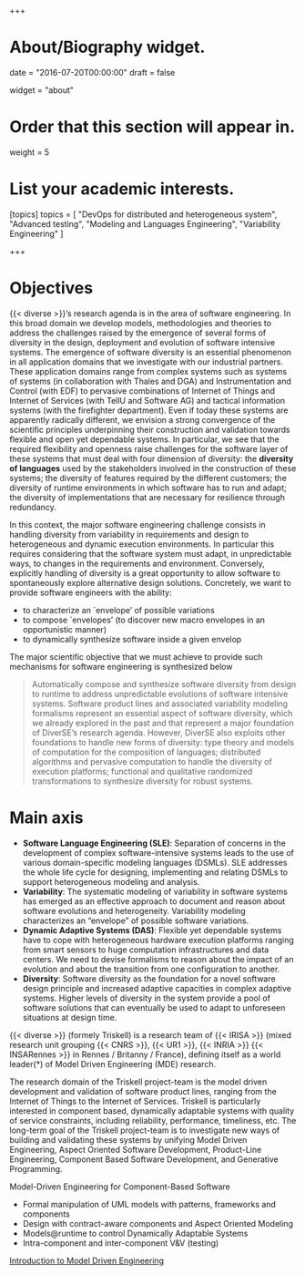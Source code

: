 +++
# About/Biography widget.

date = "2016-07-20T00:00:00"
draft = false

widget = "about"

# Order that this section will appear in.
weight = 5

# List your academic interests.
[topics]
  topics = [
    "DevOps for distributed and heterogeneous system",
    "Advanced testing",
    "Modeling and Languages Engineering",
    "Variability Engineering"
  ]

+++




# Objectives

{{< diverse >}}’s research agenda is in the area of software engineering. In this broad domain we develop models, methodologies and theories to address the challenges raised by the emergence of several forms of diversity in the design, deployment and evolution of software intensive systems.
The emergence of software diversity is an essential phenomenon in all application domains that we investigate with our industrial partners. These application domains range from complex systems such as systems of systems (in collaboration with Thales and DGA) and Instrumentation and Control (with EDF) to pervasive combinations of Internet of Things and Internet of Services (with TellU and Software AG) and tactical information systems (with the firefighter department).
Even if today these systems are apparently radically different, we envision a strong convergence  of the scientific principles underpinning their construction and validation towards flexible and open yet dependable systems. In particular, we see that the required flexibility and openness raise challenges for the software layer of these systems that must deal with four dimension of diversity: the **diversity of languages** used by the stakeholders involved in the construction of these systems; the diversity of features required by the different customers; the diversity of runtime environments in which software has to run and adapt; the diversity of implementations that are necessary for resilience through redundancy.

In this context, the major software engineering challenge consists in handling diversity from variability in requirements and design to heterogeneous and dynamic execution environments. In particular this requires considering that the software system must adapt, in unpredictable ways, to changes in the requirements and environment. Conversely, explicitly handling of diversity is a great opportunity to allow software to spontaneously explore alternative design solutions. Concretely, we want to provide software engineers with the ability:

- to characterize an `envelope’ of possible variations
- to compose `envelopes’ (to discover new macro envelopes in an opportunistic manner)
- to dynamically synthesize software inside a given  envelop

The major scientific objective that we must achieve to provide such mechanisms for software engineering is synthesized below

> Automatically compose and synthesize software diversity from design to runtime to address unpredictable evolutions of software intensive systems.
Software product lines and associated variability modeling formalisms represent an essential aspect of software diversity, which we already explored in the past and that represent a major foundation of DiverSE’s research agenda. However, DiverSE  also exploits other foundations to handle new forms of diversity: type theory and models of computation for the composition of languages; distributed algorithms and pervasive computation to handle the diversity of execution platforms;  functional and qualitative randomized transformations to synthesize diversity for robust systems.


# Main axis

- **Software Language Engineering (SLE)**: Separation of concerns in the development of complex software-intensive systems leads to the use of various domain-specific modeling languages (DSMLs). SLE addresses the whole life cycle for designing, implementing and relating DSMLs to support heterogeneous modeling and analysis.
- **Variability**: The systematic modeling of variability in software systems has emerged as an effective approach to document and reason about software evolutions and heterogeneity. Variability modeling characterizes an “envelope” of possible software variations.
- **Dynamic Adaptive Systems (DAS)**: Flexible yet dependable systems have to cope with heterogeneous hardware execution platforms ranging from smart sensors to huge computation infrastructures and data centers. We need to devise formalisms to reason about the impact of an evolution and about the transition from one configuration to another.
- **Diversity**: Software diversity as the foundation for a novel software design principle and increased adaptive capacities in complex adaptive systems. Higher levels of diversity in the system provide a pool of software solutions that can eventually be used to adapt to unforeseen situations at design time.


{{< diverse >}} (formely Triskell) is a research team of {{< IRISA >}} (mixed research unit grouping {{< CNRS >}}, {{< UR1 >}}, {{< INRIA >}} {{< INSARennes >}} in Rennes / Britanny / France), defining itself as a world leader(*) of Model Driven Engineering (MDE) research.

The research domain of the Triskell project-team is the model driven development and validation of software product lines, ranging from the Internet of Things to the Internet of Services. Triskell is particularly interested in component based, dynamically adaptable systems with quality of service constraints, including reliability, performance, timeliness, etc. The long-term goal of the Triskell project-team is to investigate new ways of building and validating these systems by unifying Model Driven Engineering, Aspect Oriented Software Development, Product-Line Engineering, Component Based Software Development, and Generative Programming.

Model-Driven Engineering for Component-Based Software
- Formal manipulation of UML models with patterns, frameworks and components
- Design with contract-aware components and Aspect Oriented Modeling
- Models@runtime to control Dynamically Adaptable Systems
- Intra-component and inter-component V&V (testing)

[Introduction to Model Driven Engineering](http://www.irisa.fr/triskell/IntroMDE_fichiers/v3_document.htm)